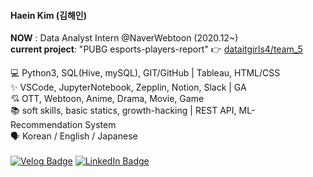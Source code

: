 #### Haein Kim (김해인)  
**NOW** : Data Analyst Intern @NaverWebtoon (2020.12~)    
**current project**: "PUBG esports-players-report" 👉 [dataitgirls4/team_5](https://github.com/dataitgirls4/team_5)

💻 Python3, SQL(Hive, mySQL), GIT/GitHub | Tableau, HTML/CSS  
✨ VSCode, JupyterNotebook, Zepplin, Notion, Slack | GA  
💘 OTT, Webtoon, Anime, Drama, Movie, Game  
📚 soft skills, basic statics, growth-hacking | REST API, ML-Recommendation System  
🗣 Korean / English / Japanese  
<br>
[![Velog Badge](http://img.shields.io/badge/-Velog-20c997?style=flat&link=https://velog.io/@haenyy3153)](https://velog.io/@haenyy3153)
[![LinkedIn Badge](http://img.shields.io/badge/-LinkedIn-0072b1?style=flat&logo=linkedin&link=https://www.linkedin.com/in/haein-kim-80b65217a/)](https://www.linkedin.com/in/haein-kim-80b65217a/)

<!-- [![Medium Badge](http://img.shields.io/badge/-Medium-12100E?style=flat&logo=medium&link=https://medium.com/@haein.kim.kr)](https://medium.com/@haein.kim.kr)
--> 



<!--
**haein-kim/haein-kim** is a ✨ _special_ ✨ repository because its `README.md` (this file) appears on your GitHub profile.

Here are some ideas to get you started:

- 🔭 I’m currently working on ...
- 🌱 I’m currently learning ...
- 👯 I’m looking to collaborate on ...
- 🤔 I’m looking for help with ...
- 💬 Ask me about ...
- 📫 How to reach me: ...
- 😄 Pronouns: ...
- ⚡ Fun fact: ...
-->
